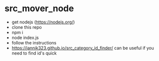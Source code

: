 # src_mover_node
- get nodejs (https://nodejs.org/)
- clone this repo
- npm i
- node index.js
- follow the instructions
- https://jannik323.github.io/src_category_id_finder/ can be useful if you need to find id's quick
